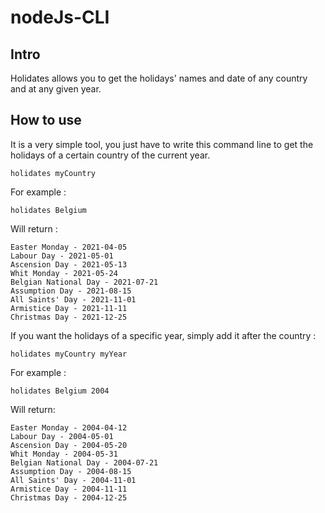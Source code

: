 # nodeJs-CLI

## Intro
Holidates allows you to get the holidays' names and date of any country and at any given year.

## How to use

It is a very simple tool, you just have to write this command line to get the holidays of a certain country of the current year.

```holidates myCountry```

For example :

```holidates Belgium```

Will return :

```Easter Sunday - 2021-04-04
Easter Monday - 2021-04-05
Labour Day - 2021-05-01
Ascension Day - 2021-05-13
Whit Monday - 2021-05-24
Belgian National Day - 2021-07-21
Assumption Day - 2021-08-15
All Saints' Day - 2021-11-01
Armistice Day - 2021-11-11
Christmas Day - 2021-12-25
```

If you want the holidays of a specific year, simply add it after the country :

```holidates myCountry myYear```

For example :

```holidates Belgium 2004```

Will return:

```Easter Sunday - 2004-04-11
Easter Monday - 2004-04-12
Labour Day - 2004-05-01
Ascension Day - 2004-05-20
Whit Monday - 2004-05-31
Belgian National Day - 2004-07-21
Assumption Day - 2004-08-15
All Saints' Day - 2004-11-01
Armistice Day - 2004-11-11
Christmas Day - 2004-12-25
```
